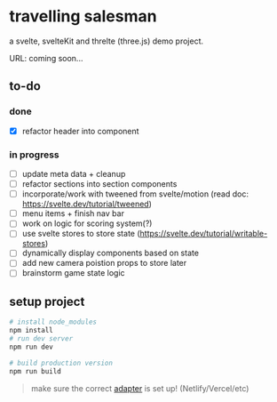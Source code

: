 # travelling salesman

a svelte, svelteKit and threlte (three.js) demo project.

URL: coming soon...

## to-do

### done
- [x] refactor header into component

### in progress
- [ ] update meta data + cleanup
- [ ] refactor sections into section components
- [ ] incorporate/work with tweened from svelte/motion (read doc: https://svelte.dev/tutorial/tweened)
- [ ] menu items + finish nav bar
- [ ] work on logic for scoring system(?)
- [ ] use svelte stores to store state (https://svelte.dev/tutorial/writable-stores)
- [ ] dynamically display components based on state
- [ ] add new camera poistion props to store later
- [ ] brainstorm game state logic

## setup project

```bash
# install node_modules
npm install
# run dev server
npm run dev

# build production version
npm run build
```

> make sure the correct [adapter](https://kit.svelte.dev/docs/adapters) is set up! (Netlify/Vercel/etc)